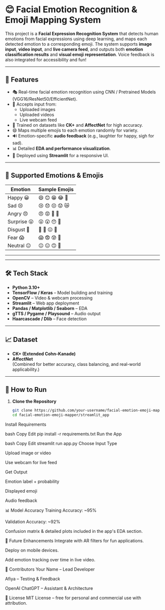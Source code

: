 # 😊 Facial Emotion Recognition & Emoji Mapping System

This project is a **Facial Expression Recognition System** that detects human emotions from facial expressions using deep learning, and maps each detected emotion to a corresponding emoji. The system supports **image input**, **video input**, and **live camera feed**, and outputs both **emotion classification results** and **visual emoji representation**. Voice feedback is also integrated for accessibility and fun!

---

## 🚀 Features

- 🎭 Real-time facial emotion recognition using CNN / Pretrained Models (VGG16/ResNet50/EfficientNet).
- 📸 Accepts input from:
  - Uploaded images
  - Uploaded videos
  - Live webcam feed
- 🧠 Trained on datasets like **CK+** and **AffectNet** for high accuracy.
- 😄 Maps multiple emojis to each emotion randomly for variety.
- 🔊 Emotion-specific **audio feedback** (e.g., laughter for happy, sigh for sad).
- 📊 Detailed **EDA and performance visualization**.
- 📱 Deployed using **Streamlit** for a responsive UI.

---

## 🧠 Supported Emotions & Emojis

| Emotion       | Sample Emojis                     |
|---------------|-----------------------------------|
| Happy 😀      | 😄 😊 😁 😂 🤩                     |
| Sad 😢        | 😢 😞 😔 😟 😿                     |
| Angry 😠      | 😠 😡 🤬 😤                        |
| Surprise 😮   | 😮 😲 😯 🤯                        |
| Disgust 🤢    | 🤢 🤮 😖 🤧                        |
| Fear 😱       | 😱 😨 😰 😬                        |
| Neutral 😐    | 😐 😑 🙃 🫥                        |

---


---

## 🛠️ Tech Stack

- **Python 3.10+**
- **TensorFlow / Keras** – Model building and training
- **OpenCV** – Video & webcam processing
- **Streamlit** – Web app deployment
- **Pandas / Matplotlib / Seaborn** – EDA
- **gTTS / Pygame / Playsound** – Audio output
- **Haarcascade / Dlib** – Face detection

---

## 📈 Dataset

- **CK+ (Extended Cohn-Kanade)**
- **AffectNet**  
(Combined for better accuracy, class balancing, and real-world applicability.)

---

## 🧪 How to Run

1. **Clone the Repository**
   ```bash
   git clone https://github.com/your-username/facial-emotion-emoji-mapper.git
   cd facial-emotion-emoji-mapper/streamlit_app
Install Requirements

bash
Copy
Edit
pip install -r requirements.txt
Run the App

bash
Copy
Edit
streamlit run app.py
Choose Input Type

Upload image or video

Use webcam for live feed

Get Output

Emotion label + probability

Displayed emoji

Audio feedback

📊 Model Accuracy
Training Accuracy: ~95%

Validation Accuracy: ~92%

Confusion matrix & detailed plots included in the app's EDA section.

🌟 Future Enhancements
Integrate with AR filters for fun applications.

Deploy on mobile devices.

Add emotion tracking over time in live video.

🤝 Contributors
Your Name – Lead Developer

Afiya – Testing & Feedback

OpenAI ChatGPT – Assistant & Architecture

📜 License
MIT License – free for personal and commercial use with attribution.

